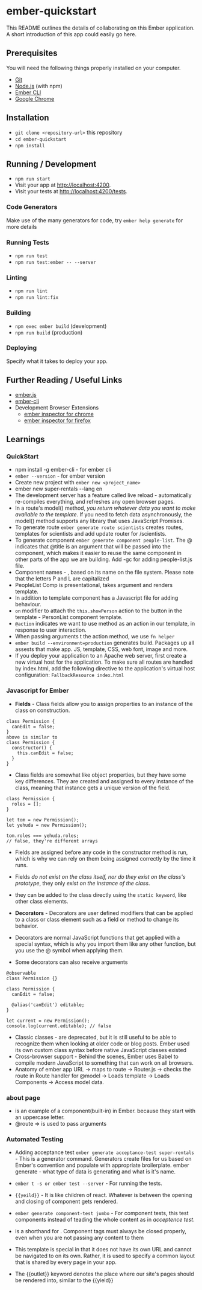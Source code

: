 # ember-quickstart

This README outlines the details of collaborating on this Ember application.
A short introduction of this app could easily go here.

## Prerequisites

You will need the following things properly installed on your computer.

* [Git](https://git-scm.com/)
* [Node.js](https://nodejs.org/) (with npm)
* [Ember CLI](https://cli.emberjs.com/release/)
* [Google Chrome](https://google.com/chrome/)

## Installation

* `git clone <repository-url>` this repository
* `cd ember-quickstart`
* `npm install`

## Running / Development

* `npm run start`
* Visit your app at [http://localhost:4200](http://localhost:4200).
* Visit your tests at [http://localhost:4200/tests](http://localhost:4200/tests).

### Code Generators

Make use of the many generators for code, try `ember help generate` for more details

### Running Tests

* `npm run test`
* `npm run test:ember -- --server`

### Linting

* `npm run lint`
* `npm run lint:fix`

### Building

* `npm exec ember build` (development)
* `npm run build` (production)

### Deploying

Specify what it takes to deploy your app.

## Further Reading / Useful Links

* [ember.js](https://emberjs.com/)
* [ember-cli](https://cli.emberjs.com/release/)
* Development Browser Extensions
  * [ember inspector for chrome](https://chrome.google.com/webstore/detail/ember-inspector/bmdblncegkenkacieihfhpjfppoconhi)
  * [ember inspector for firefox](https://addons.mozilla.org/en-US/firefox/addon/ember-inspector/)


## Learnings

### QuickStart

* npm install -g ember-cli - for ember cli
* `ember --version` - for ember version
* Create new project with `ember new <project_name>`
* ember new super-rentals --lang en
* The development server has a feature called live reload - automatically re-compiles everything, and refreshes any open browser pages.
* In a route's model() method, *you return whatever data you want to make available to the template*. If you need to fetch data asynchronously, the model() method supports any library that uses JavaScript Promises.
* To generate route `ember generate route scientists` creates routes, templates for scientists and add update router for /scientists.
* To generate component `ember generate component people-list`. The @ indicates that @title is an argument that will be passed into the component, which makes it easier to reuse the same component in other parts of the app we are building. Add -gc for adding people-list.js file.
* Component names - <PeopleList>, based on its name on the file system. Please note that the letters P and L are capitalized
* PeopleList Comp is presentational, takes argument and renders template.
* In addition to template component has a Javascript file for adding behaviour.
* `on` modifier to attach the `this.showPerson` action to the button in the template - PersonList component template.
* `@action` indicates we want to use method as an action in our template, in response to user interaction.
* When passing arguments t the action method, we use `fn helper`
* `ember build --environment=production` generates build. Packages up all assests that make app. JS, template, CSS, web font, image and more.
* If you deploy your application to an Apache web server, first create a new virtual host for the application. To make sure all routes are handled by index.html, add the following directive to the application's virtual host configuration: `FallbackResource index.html`

### Javascript for Ember

* **Fields** - Class fields allow you to assign properties to an instance of the class on construction.
```
class Permission {
  canEdit = false;
}
above is similar to
class Permission {
  constructor() {
    this.canEdit = false;
  }
}
```
* Class fields are somewhat like object properties, but they have some key differences. They are created and assigned to every instance of the class, meaning that instance gets a unique version of the field. 
```
class Permission {
  roles = [];
}

let tom = new Permission();
let yehuda = new Permission();

tom.roles === yehuda.roles;
// false, they're different arrays
```
* Fields are assigned before any code in the constructor method is run, which is why we can rely on them being assigned correctly by the time it runs. 
* Fields *do not exist on the class itself, nor do they exist on the class's prototype*, they only *exist on the instance of the class*.
* they can be added to the class directly using the `static keyword`, like other class elements.

* **Decorators** - Decorators are user defined modifiers that can be applied to a class or class element such as a field or method to change its behavior. 
* Decorators are normal JavaScript functions that get applied with a special syntax, which is why you import them like any other function, but you use the @ symbol when applying them.
* Some decorators can also receive arguments
```
@observable
class Permission {}

class Permission {
  canEdit = false;

  @alias('canEdit') editable;
}

let current = new Permission();
console.log(current.editable); // false
```
* Classic classes - are deprecated, but it is still useful to be able to recognize them when looking at older code or blog posts. Ember used its own custom class syntax before native JavaScript classes existed
* Cross-browser support - Behind the scenes, Ember uses Babel to compile modern JavaScript to something that can work on all browsers.
* Anatomy of ember app
URL -> maps to route -> Router.js -> checks the route in Route handler for @model -> Loads template -> Loads Components -> Access model data.

### about page
* <LinkTo> is an example of a component(built-in) in Ember. because they start with an uppercase letter.
* @route => is used to pass arguments

### Automated Testing
* Adding acceptance test `ember generate acceptance-test super-rentals` - This is a generator command. Generators create files for us based on Ember's convention and populate with appropriate broilerplate. ember generate <type> <name> - what type of data is generating and what is it's name.
* `ember t -s or ember test --server` - For running the tests.

* `{{yeild}}` - It is like children of react. Whatever is between the opening and closing of component gets rendered.
* `ember generate component-test jumbo` - For component tests, this test components instead of teading the whole content as in *acceptence test*.
* <NavBar /> is a shorthand for <NavBar></NavBar>. Component tags must always be closed properly, even when you are not passing any content to them
* This template is special in that it does not have its own URL and cannot be navigated to on its own. Rather, it is used to specify a common layout that is shared by every page in your app.
* The {{outlet}} keyword denotes the place where our site's pages should be rendered into, similar to the {{yield}}
